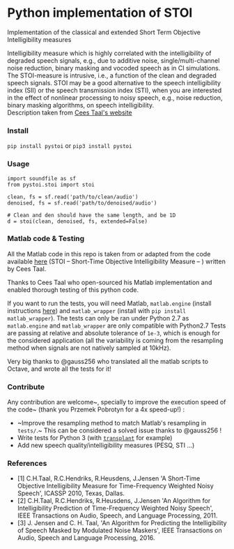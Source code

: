 # Python implementation of STOI

Implementation of the classical and extended Short Term Objective Intelligibility measures

Intelligibility measure which is highly correlated with the intelligibility of degraded speech signals, e.g., due to additive noise, single/multi-channel noise reduction, binary masking and vocoded speech as in CI simulations. The STOI-measure is intrusive, i.e., a function of the clean and degraded speech signals. STOI may be a good alternative to the speech intelligibility index (SII) or the speech transmission index (STI), when you are interested in the effect of nonlinear processing to noisy speech, e.g., noise reduction, binary masking algorithms, on speech intelligibility.   
Description taken from [Cees Taal's website](http://www.ceestaal.nl/code/)


### Install

`pip install pystoi` or
`pip3 install pystoi`

### Usage
```
import soundfile as sf
from pystoi.stoi import stoi

clean, fs = sf.read('path/to/clean/audio')
denoised, fs = sf.read('path/to/denoised/audio')

# Clean and den should have the same length, and be 1D
d = stoi(clean, denoised, fs, extended=False)
```

### Matlab code & Testing

All the Matlab code in this repo is taken from or adapted from the code available [here](http://www.ceestaal.nl/code/) (STOI – Short-Time Objective Intelligibility Measure – ) written by Cees Taal.

Thanks to Cees Taal who open-sourced his Matlab implementation and enabled thorough testing of this python code.

If you want to run the tests, you will need Matlab, `matlab.engine` (install instructions [here](https://fr.mathworks.com/help/matlab/matlab_external/install-the-matlab-engine-for-python.html)) and `matlab_wrapper` (install with `pip install matlab_wrapper`).
The tests can only be ran under Python 2.7 as `matlab.engine` and `matlab_wrapper` are only compatible with Python2.7
Tests are passing at relative and absolute tolerance of `1e-3`, which is enough for the considered application (all the variability is coming from the resampling method when signals are not natively sampled at 10kHz).

Very big thanks to @gauss256 who translated all the matlab scripts to Octave, and wrote all the tests for it!

### Contribute

Any contribution are welcome~, specially to improve the execution speed of the code~ (thank you Przemek Pobrotyn for a 4x speed-up!) :

* ~Improve the resampling method to match Matlab's resampling in `tests/`.~ This can be considered a solved issue thanks to @gauss256 !
* Write tests for Python 3 (with [`transplant`](https://github.com/bastibe/transplant) for example)
* Add new speech quality/intelligibility measures (PESQ, STI ...)


### References
* [1] C.H.Taal, R.C.Hendriks, R.Heusdens, J.Jensen 'A Short-Time
  Objective Intelligibility Measure for Time-Frequency Weighted Noisy Speech',
  ICASSP 2010, Texas, Dallas.
* [2] C.H.Taal, R.C.Hendriks, R.Heusdens, J.Jensen 'An Algorithm for
  Intelligibility Prediction of Time-Frequency Weighted Noisy Speech',
  IEEE Transactions on Audio, Speech, and Language Processing, 2011.
* [3] J. Jensen and C. H. Taal, 'An Algorithm for Predicting the
  Intelligibility of Speech Masked by Modulated Noise Maskers',
  IEEE Transactions on Audio, Speech and Language Processing, 2016.

